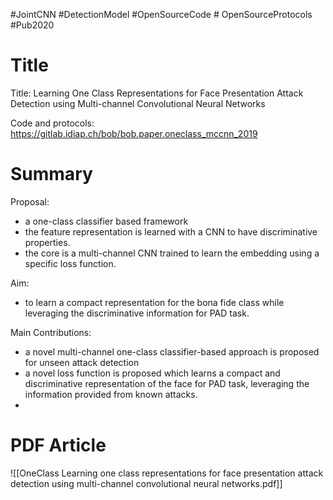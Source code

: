 
#JointCNN #DetectionModel  #OpenSourceCode # OpenSourceProtocols
#Pub2020 
# Title
Title: Learning One Class Representations for Face Presentation Attack Detection using Multi-channel Convolutional Neural Networks

Code and protocols: https://gitlab.idiap.ch/bob/bob.paper.oneclass_mccnn_2019
# Summary 
Proposal: 
- a one-class classifier based framework
- the feature representation is learned with a CNN to have discriminative properties. 
- the core is a multi-channel CNN trained to learn the embedding using a specific loss function. 

Aim: 
- to learn a compact representation for the bona fide class while leveraging the discriminative information for PAD task. 

Main Contributions: 
- a novel multi-channel one-class classifier-based approach is proposed for unseen attack detection
- a novel loss function is proposed which learns a compact and discriminative representation of the face for PAD task, leveraging the information provided from known attacks. 
- 

# PDF Article
![[OneClass Learning one class representations for face presentation attack detection using multi-channel convolutional neural networks.pdf]]
